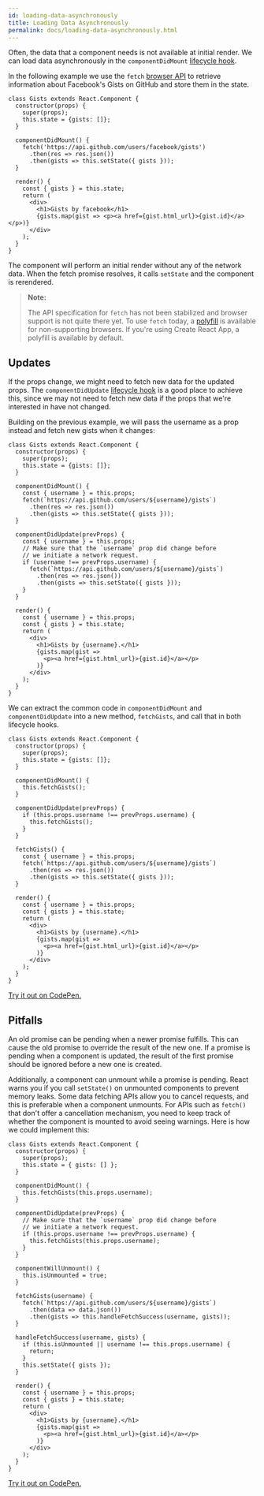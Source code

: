 ```yaml
---
id: loading-data-asynchronously
title: Loading Data Asynchronously
permalink: docs/loading-data-asynchronously.html
---
```


Often, the data that a component needs is not available at initial render. We can load data asynchronously in the `componentDidMount` [lifecycle hook](/react/docs/react-component.html#componentdidmount).

In the following example we use the `fetch` [browser API](https://developer.mozilla.org/en-US/docs/Web/API/Fetch_API) to retrieve information about Facebook's Gists on GitHub and store them in the state.

```javascript{7-11}
class Gists extends React.Component {
  constructor(props) {
    super(props);
    this.state = {gists: []};
  }

  componentDidMount() {
    fetch('https://api.github.com/users/facebook/gists')
      .then(res => res.json())
      .then(gists => this.setState({ gists }));
  }

  render() {
    const { gists } = this.state;
    return (
      <div>
        <h1>Gists by facebook</h1>
        {gists.map(gist => <p><a href={gist.html_url}>{gist.id}</a></p>)}
      </div>
    );
  }
}
```

The component will perform an initial render without any of the network data. When the fetch promise resolves, it calls `setState` and the component is rerendered.

> **Note:**
>
> The API specification for `fetch` has not been stabilized and browser support is not quite there yet. To use `fetch` today, a [polyfill](https://github.com/github/fetch) is available for non-supporting browsers. If you're using Create React App, a polyfill is available by default.

## Updates

If the props change, we might need to fetch new data for the updated props. The `componentDidUpdate` [lifecycle hook](/react/docs/react-component.html#componentdidupdate) is a good place to achieve this, since we may not need to fetch new data if the props that we're interested in have not changed.

Building on the previous example, we will pass the username as a prop instead and fetch new gists when it changes:

```javascript{7-12,14-23}
class Gists extends React.Component {
  constructor(props) {
    super(props);
    this.state = {gists: []};
  }

  componentDidMount() {
    const { username } = this.props;
    fetch(`https://api.github.com/users/${username}/gists`)
      .then(res => res.json())
      .then(gists => this.setState({ gists }));
  }

  componentDidUpdate(prevProps) {
    const { username } = this.props;
    // Make sure that the `username` prop did change before
    // we initiate a network request.
    if (username !== prevProps.username) {
      fetch(`https://api.github.com/users/${username}/gists`)
        .then(res => res.json())
        .then(gists => this.setState({ gists }));
    }
  }

  render() {
    const { username } = this.props;
    const { gists } = this.state;
    return (
      <div>
        <h1>Gists by {username}.</h1>
        {gists.map(gist => 
          <p><a href={gist.html_url}>{gist.id}</a></p>
        )}
      </div>
    );
  }
}
```

We can extract the common code in `componentDidMount` and `componentDidUpdate` into a new method, `fetchGists`, and call that in both lifecycle hooks.

```javascript{8,13,17-22}
class Gists extends React.Component {
  constructor(props) {
    super(props);
    this.state = {gists: []};
  }

  componentDidMount() {
    this.fetchGists();
  }

  componentDidUpdate(prevProps) {
    if (this.props.username !== prevProps.username) {
      this.fetchGists();
    }
  }

  fetchGists() {
    const { username } = this.props;
    fetch(`https://api.github.com/users/${username}/gists`)
      .then(res => res.json())
      .then(gists => this.setState({ gists }));
  }

  render() {
    const { username } = this.props;
    const { gists } = this.state;
    return (
      <div>
        <h1>Gists by {username}.</h1>
        {gists.map(gist => 
          <p><a href={gist.html_url}>{gist.id}</a></p>
        )}
      </div>
    );
  }
}
```

[Try it out on CodePen.](http://codepen.io/rthor/pen/kkqrQx?editors=0010)

## Pitfalls

An old promise can be pending when a newer promise fulfills. This can cause the old promise to override the result of the new one. If a promise is pending when a component is updated, the result of the first promise should be ignored before a new one is created.

Additionally, a component can unmount while a promise is pending. React warns you if you call `setState()` on unmounted components to prevent memory leaks. Some data fetching APIs allow you to cancel requests, and this is preferable when a component unmounts. For APIs such as `fetch()` that don't offer a cancellation mechanism, you need to keep track of whether the component is mounted to avoid seeing warnings. Here is how we could implement this:

```javascript{8,15,19-21,23,26,29-34}
class Gists extends React.Component {
  constructor(props) {
    super(props);
    this.state = { gists: [] };
  }

  componentDidMount() {
    this.fetchGists(this.props.username);
  }

  componentDidUpdate(prevProps) {
    // Make sure that the `username` prop did change before
    // we initiate a network request.
    if (this.props.username !== prevProps.username) {
      this.fetchGists(this.props.username);
    }
  }

  componentWillUnmount() {
    this.isUnmounted = true;
  }

  fetchGists(username) {   
    fetch(`https://api.github.com/users/${username}/gists`)
      .then(data => data.json())
      .then(gists => this.handleFetchSuccess(username, gists));
  }

  handleFetchSuccess(username, gists) {
    if (this.isUnmounted || username !== this.props.username) {
      return;
    }
    this.setState({ gists });
  }

  render() {
    const { username } = this.props;
    const { gists } = this.state;
    return (
      <div>
        <h1>Gists by {username}.</h1>
        {gists.map(gist => 
          <p><a href={gist.html_url}>{gist.id}</a></p>
        )}
      </div>
    );
  }
}
```

[Try it out on CodePen.](http://codepen.io/rthor/pen/edweqz?editors=0010)

